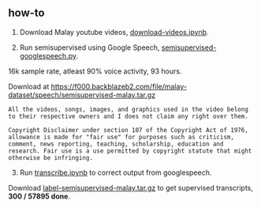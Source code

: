 ## how-to

1. Download Malay youtube videos, [download-videos.ipynb](download-videos.ipynb).

2. Run semisupervised using Google Speech, [semisupervised-googlespeech.py](semisupervised-googlespeech.py).

16k sample rate, atleast 90% voice activity, 93 hours.

Download at https://f000.backblazeb2.com/file/malay-dataset/speech/semisupervised-malay.tar.gz

```
All the videos, songs, images, and graphics used in the video belong to their respective owners and I does not claim any right over them.

Copyright Disclaimer under section 107 of the Copyright Act of 1976, allowance is made for "fair use" for purposes such as criticism, comment, news reporting, teaching, scholarship, education and research. Fair use is a use permitted by copyright statute that might otherwise be infringing.
```

3. Run [transcribe.ipynb](transcribe.ipynb) to correct output from googlespeech.

Download [label-semisupervised-malay.tar.gz](label-semisupervised-malay.tar.gz) to get supervised transcripts, **300 / 57895 done**.
